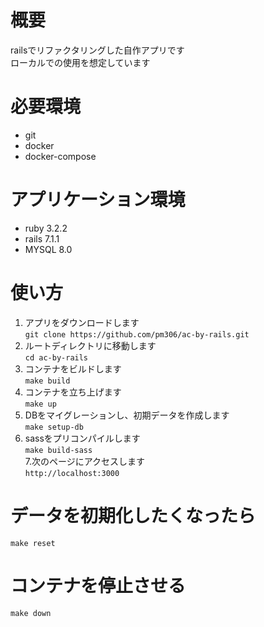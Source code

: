 # 概要
railsでリファクタリングした自作アプリです  
ローカルでの使用を想定しています

# 必要環境
* git  
* docker  
* docker-compose

# アプリケーション環境
* ruby 3.2.2  
* rails 7.1.1  
* MYSQL 8.0  

# 使い方

1. アプリをダウンロードします  
`git clone https://github.com/pm306/ac-by-rails.git`
2. ルートディレクトリに移動します  
`cd ac-by-rails`
3. コンテナをビルドします  
`make build`  
4. コンテナを立ち上げます  
`make up`
5. DBをマイグレーションし、初期データを作成します  
`make setup-db`
6. sassをプリコンパイルします  
`make build-sass`  
7.次のページにアクセスします  
 `http://localhost:3000`

# データを初期化したくなったら
`make reset`

# コンテナを停止させる
`make down`
